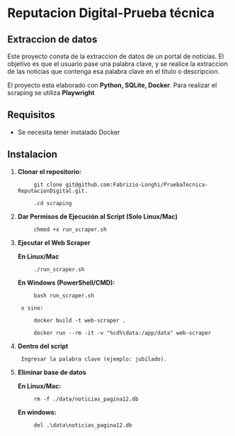 # Reputacion Digital-Prueba técnica

## Extraccion de datos

Este proyecto consta de la extraccion de datos de un portal de noticias. El objetivo es que el usuario pase una palabra clave, y se realice la extraccion de las noticias que contenga esa palabra clave en el titulo o descripcion.

El proyecto esta elaborado con **Python, SQLite, Docker**. Para realizar el scraping se utiliza **Playwright**

## Requisitos

- Se necesita tener instalado Docker

## Instalacion

1) **Clonar el repositorio:**

            git clone git@github.com:Fabrizio-Longhi/PruebaTecnica-ReputacionDigital.git.

            .cd scraping

2) **Dar Permisos de Ejecución al Script (Solo Linux/Mac)**

            chmod +x run_scraper.sh

3) **Ejecutar el Web Scraper**

    **En Linux/Mac**

            ./run_scraper.sh

    **En Windows (PowerShell/CMD):**

            bash run_scraper.sh

        o sino:

            docker build -t web-scraper .

            docker run --rm -it -v "%cd%\data:/app/data" web-scraper

4) **Dentro del script**

        Ingresar la palabra clave (ejemplo: jubilado).


5) **Eliminar base de datos**

    **En Linux/Mac:**

            rm -f ./data/noticias_pagina12.db

    **En windows:**

            del .\data\noticias_pagina12.db